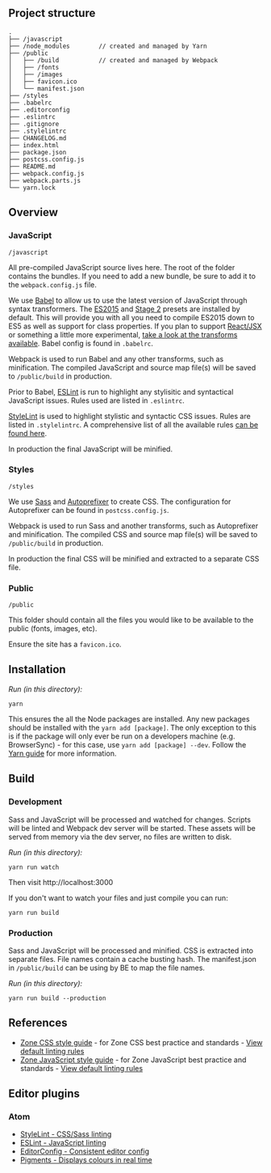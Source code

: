 
## Project structure

    .
    ├── /javascript
    ├── /node_modules        // created and managed by Yarn
    ├── /public
    │   ├── /build           // created and managed by Webpack
    │   ├── /fonts
    │   ├── /images
    │   ├── favicon.ico
    │   └── manifest.json
    ├── /styles
    ├── .babelrc
    ├── .editorconfig
    ├── .eslintrc
    ├── .gitignore
    ├── .stylelintrc
    ├── CHANGELOG.md
    ├── index.html
    ├── package.json
    ├── postcss.config.js
    ├── README.md
    ├── webpack.config.js
    ├── webpack.parts.js
    └── yarn.lock

## Overview

### JavaScript

`/javascript`

All pre-compiled JavaScript source lives here. The root of the folder contains the bundles. If you need to add a new bundle, be sure to add it to the `webpack.config.js` file.

We use [Babel](https://babeljs.io/) to allow us to use the latest version of JavaScript through syntax transformers. The [ES2015](http://babeljs.io/docs/plugins/preset-es2015/) and [Stage 2](http://babeljs.io/docs/plugins/preset-stage-2/) presets are installed by default. This will provide you with all you need to compile ES2015 down to ES5 as well as support for class properties. If you plan to support [React/JSX](http://babeljs.io/docs/plugins/preset-react/) or something a little more experimental, [take a look at the transforms available](http://babeljs.io/docs/plugins/#transform-plugins). Babel config is found in `.babelrc`.

Webpack is used to run Babel and any other transforms, such as minification. The compiled JavaScript and source map file(s) will be saved to `/public/build` in production.

Prior to Babel, [ESLint](http://eslint.org/docs/rules/) is run to highlight any stylisitic and syntactical JavaScript issues. Rules used are listed in `.eslintrc`.

[StyleLint](http://stylelint.io/) is used to highlight stylistic and syntactic CSS issues. Rules are listed in `.stylelintrc`. A comprehensive list of all the available rules [can be found here](http://stylelint.io/user-guide/rules/).

In production the final JavaScript will be minified.

### Styles

`/styles`

We use [Sass](http://sass-lang.com/) and [Autoprefixer](https://autoprefixer.github.io/) to create CSS. The configuration for Autoprefixer can be found in `postcss.config.js`.

Webpack is used to run Sass and another transforms, such as Autoprefixer and minification. The compiled CSS and source map file(s) will be saved to `/public/build` in production.

In production the final CSS will be minified and extracted to a separate CSS file.

### Public

`/public`

This folder should contain all the files you would like to be available to the public (fonts, images, etc).

Ensure the site has a `favicon.ico`.

## Installation

*Run (in this directory):*

    yarn

This ensures the all the Node packages are installed. Any new packages should be installed with the `yarn add [package]`. The only exception to this is if the package will only ever be run on a developers machine (e.g. BrowserSync) - for this case, use `yarn add [package] --dev`. Follow the [Yarn guide](https://yarnpkg.com/en/docs/usage) for more information.

## Build

### Development

Sass and JavaScript will be processed and watched for changes. Scripts will be linted and Webpack dev server will be started. These assets will be served from memory via the dev server, no files are written to disk.

*Run (in this directory):*

    yarn run watch

Then visit http://localhost:3000

If you don't want to watch your files and just compile you can run:

    yarn run build

### Production

Sass and JavaScript will be processed and minified. CSS is extracted into separate files. File names contain a cache busting hash. The manifest.json in `/public/build` can be using by BE to map the file names.

*Run (in this directory):*

    yarn run build --production

## References

* [Zone CSS style guide](https://zonecode.codebasehq.com/projects/zone-tech-documentation/notebook/Zone%20CSS%20Style%20Guide.md) - for Zone CSS best practice and standards - [View default linting rules](https://github.com/zone/stylelint-config-zone/blob/master/index.js)
* [Zone JavaScript style guide](https://zonecode.codebasehq.com/projects/zone-tech-documentation/notebook/JS%20Style%20Guide.md) - for Zone JavaScript best practice and standards - [View default linting rules](https://github.com/zone/eslint-config-zone/blob/master/index.js)

## Editor plugins

### Atom

* [StyleLint - CSS/Sass linting](https://atom.io/packages/linter-stylelint)
* [ESLint - JavaScript linting](https://atom.io/packages/linter-eslint)
* [EditorConfig - Consistent editor config](https://atom.io/packages/editorconfig)
* [Pigments - Displays colours in real time](https://atom.io/packages/pigments)

